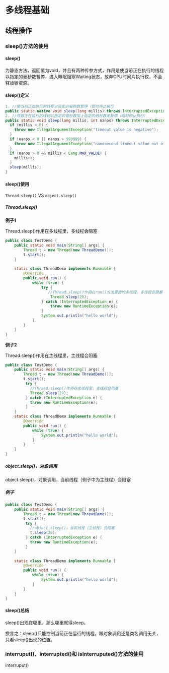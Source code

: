 # 多线程基础





## 线程操作 

### sleep()方法的使用

#### sleep()

为静态方法，返回值为void，并且有两种传参方式，作用是使当前正在执行的线程以指定的毫秒数暂停，进入睡眠阻塞Waiting状态，放弃CPU时间片执行权，不会释放锁资源。

#### sleep()定义

```java
1. //使当前正在执行的线程以指定的毫秒数暂停（暂时停止执行
public static native void sleep(long millis) throws InterruptedException;
2. //导致正在执行的线程以指定的毫秒数加上指定的纳秒数来暂停（临时停止执行）
public static void sleep(long millis, int nanos) throws InterruptedException {
  if (millis < 0) {
    throw new IllegalArgumentException("timeout value is negative");
  }
  if (nanos < 0 || nanos > 999999) {
    throw new IllegalArgumentException("nanosecond timeout value out of range");
  }
  if (nanos > 0 && millis < Long.MAX_VALUE) {
    millis++;
  }
  sleep(millis);
}
```

#### sleep()使用

`Thread.sleep()` VS `object.sleep()`

##### Thread.sleep()

**例子1**

Thread.sleep()作用在多线程里，多线程会阻塞

```java
public class TestDemo {
    public static void main(String[] args) {
        Thread t = new Thread(new ThreadDemo());
        t.start();
    }
   
    static class ThreadDemo implements Runnable {
        @Override
        public void run() {
            while (true) {
                try {
                   //Thread.sleep()作用在run()方法里面的多线程，多线程会阻塞
                    Thread.sleep(20);
                } catch (InterruptedException e) {
                    throw new RuntimeException(e);
                }
                System.out.println("hello world");
            }
        }
    }
}
```

**例子2**

Thread.sleep()作用在主线程里，主线程会阻塞

```java
public class TestDemo {
    public static void main(String[] args) {
        Thread t = new Thread(new ThreadDemo());
        t.start();
         try {
           //Thread.sleep()作用在主线程里，主线程会阻塞
           Thread.sleep(20);
         } catch (InterruptedException e) {
           throw new RuntimeException(e);
         }
    }
    static class ThreadDemo implements Runnable {
        @Override
        public void run() {
            while (true) {
                System.out.println("hello world");
            }
        }
    }
}
```

##### object.sleep()，对象调用

object.sleep()，对象调用，当前线程（例子中为主线程）会阻塞

##### 例子

```java
public class TestDemo {
    public static void main(String[] args) {
        Thread t = new Thread(new ThreadDemo());
        t.start();
         try {
           //object.sleep()，当前线程（主线程）会阻塞
           t.sleep(20);
         } catch (InterruptedException e) {
           throw new RuntimeException(e);
         }
    }
   
    static class ThreadDemo implements Runnable {
        @Override
        public void run() {
            while (true) {
                System.out.println("hello world");
            }
        }
    }
}
```

#### sleep()总结

sleep()出现在哪里，那么哪里就得sleep。

换言之：sleep()只能控制当前正在运行的线程，跟对象调用还是类名调用无关，只看sleep()出现的位置。



### interruput()、interrupted()和 isInterruputed()方法的使用

interruput()